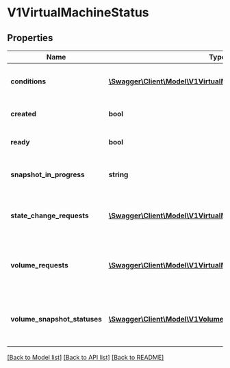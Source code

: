 # V1VirtualMachineStatus

## Properties
Name | Type | Description | Notes
------------ | ------------- | ------------- | -------------
**conditions** | [**\Swagger\Client\Model\V1VirtualMachineCondition[]**](V1VirtualMachineCondition.md) | Hold the state information of the VirtualMachine and its VirtualMachineInstance | [optional] 
**created** | **bool** | Created indicates if the virtual machine is created in the cluster | [optional] 
**ready** | **bool** | Ready indicates if the virtual machine is running and ready | [optional] 
**snapshot_in_progress** | **string** | SnapshotInProgress is the name of the VirtualMachineSnapshot currently executing | [optional] 
**state_change_requests** | [**\Swagger\Client\Model\V1VirtualMachineStateChangeRequest[]**](V1VirtualMachineStateChangeRequest.md) | StateChangeRequests indicates a list of actions that should be taken on a VMI e.g. stop a specific VMI then start a new one. | [optional] 
**volume_requests** | [**\Swagger\Client\Model\V1VirtualMachineVolumeRequest[]**](V1VirtualMachineVolumeRequest.md) | VolumeRequests indicates a list of volumes add or remove from the VMI template and hotplug on an active running VMI. | [optional] 
**volume_snapshot_statuses** | [**\Swagger\Client\Model\V1VolumeSnapshotStatus[]**](V1VolumeSnapshotStatus.md) | VolumeSnapshotStatuses indicates a list of statuses whether snapshotting is supported by each volume. | [optional] 

[[Back to Model list]](../README.md#documentation-for-models) [[Back to API list]](../README.md#documentation-for-api-endpoints) [[Back to README]](../README.md)


